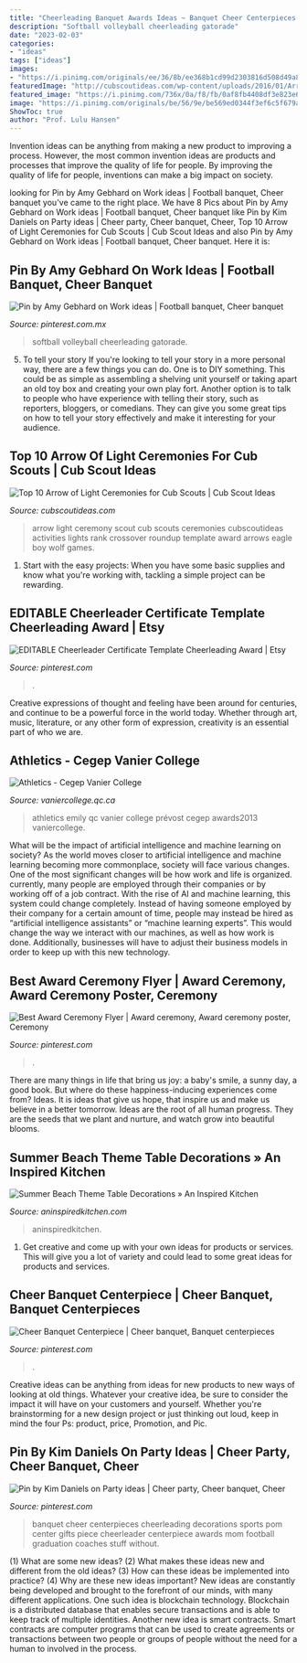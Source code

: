 ```yaml
---
title: "Cheerleading Banquet Awards Ideas ~ Banquet Cheer Centerpieces Cheerleading Decorations Sports Pom Center Gifts Piece Cheerleader Centerpiece Awards Mom Football Graduation Coaches Stuff Without"
description: "Softball volleyball cheerleading gatorade"
date: "2023-02-03"
categories:
- "ideas"
tags: ["ideas"]
images:
- "https://i.pinimg.com/originals/ee/36/8b/ee368b1cd99d2303816d508d49a8444c.jpg"
featuredImage: "http://cubscoutideas.com/wp-content/uploads/2016/01/Arrow-of-Light-Ceremonies-roundup-image.jpg"
featured_image: "https://i.pinimg.com/736x/0a/f8/fb/0af8fb4408df3e823e6f2b9a35d1effb--banquet-flyers.jpg"
image: "https://i.pinimg.com/originals/be/56/9e/be569ed0344f3ef6c5f679a91908e5c5.jpg"
ShowToc: true
author: "Prof. Lulu Hansen"
---
```



Invention ideas can be anything from making a new product to improving a process. However, the most common invention ideas are products and processes that improve the quality of life for people. By improving the quality of life for people, inventions can make a big impact on society.

	

		
looking for Pin by Amy Gebhard on Work ideas | Football banquet, Cheer banquet you've came to the right place. We have 8 Pics about Pin by Amy Gebhard on Work ideas | Football banquet, Cheer banquet like Pin by Kim Daniels on Party ideas | Cheer party, Cheer banquet, Cheer, Top 10 Arrow of Light Ceremonies for Cub Scouts | Cub Scout Ideas and also Pin by Amy Gebhard on Work ideas | Football banquet, Cheer banquet. Here it is:
		
    
## Pin By Amy Gebhard On Work Ideas | Football Banquet, Cheer Banquet

<img loading=lazy src="https://i.pinimg.com/originals/2a/c0/80/2ac0807ccf9703b0426f6ccad3498b65.jpg" onerror="this.onerror=null;this.src='https://tse3.mm.bing.net/th?id=OIP.W5CHemPaXZ7LmpCUGrm1lQHaJ6&amp;pid=15.1';" alt="Pin by Amy Gebhard on Work ideas | Football banquet, Cheer banquet">

_Source: pinterest.com.mx_

>softball volleyball cheerleading gatorade. 

	

5. To tell your story
If you're looking to tell your story in a more personal way, there are a few things you can do. One is to DIY something. This could be as simple as assembling a shelving unit yourself or taking apart an old toy box and creating your own play fort. Another option is to talk to people who have experience with telling their story, such as reporters, bloggers, or comedians. They can give you some great tips on how to tell your story effectively and make it interesting for your audience.

    
## Top 10 Arrow Of Light Ceremonies For Cub Scouts | Cub Scout Ideas

<img loading=lazy src="http://cubscoutideas.com/wp-content/uploads/2016/01/Arrow-of-Light-Ceremonies-roundup-image.jpg" onerror="this.onerror=null;this.src='https://tse4.mm.bing.net/th?id=OIP.nkctchvGMEWOrPtCFUmbHAHaHa&amp;pid=15.1';" alt="Top 10 Arrow of Light Ceremonies for Cub Scouts | Cub Scout Ideas">

_Source: cubscoutideas.com_

>arrow light ceremony scout cub scouts ceremonies cubscoutideas activities lights rank crossover roundup template award arrows eagle boy wolf games. 

	

1. Start with the easy projects: When you have some basic supplies and know what you're working with, tackling a simple project can be rewarding.

    
## EDITABLE Cheerleader Certificate Template Cheerleading Award | Etsy

<img loading=lazy src="https://i.pinimg.com/736x/56/86/be/5686be2adff88aec141389c191460e2f.jpg" onerror="this.onerror=null;this.src='https://tse2.mm.bing.net/th?id=OIP.CkiK_PW1vZWaFuHR9s1xOAHaHa&amp;pid=15.1';" alt="EDITABLE Cheerleader Certificate Template Cheerleading Award | Etsy">

_Source: pinterest.com_

>. 

	

Creative expressions of thought and feeling have been around for centuries, and continue to be a powerful force in the world today. Whether through art, music, literature, or any other form of expression, creativity is an essential part of who we are.

    
## Athletics - Cegep Vanier College

<img loading=lazy src="https://www.vaniercollege.qc.ca/athletics/awards2013/aa-emily-prevost.jpg" onerror="this.onerror=null;this.src='https://tse2.mm.bing.net/th?id=OIP.afjReRSPe3z6khIofg86XgHaJ4&amp;pid=15.1';" alt="Athletics - Cegep Vanier College">

_Source: vaniercollege.qc.ca_

>athletics emily qc vanier college prévost cegep awards2013 vaniercollege. 

	

What will be the impact of artificial intelligence and machine learning on society?
As the world moves closer to artificial intelligence and machine learning becoming more commonplace, society will face various changes. One of the most significant changes will be how work and life is organized. currently, many people are employed through their companies or by working off of a job contract. With the rise of AI and machine learning, this system could change completely. Instead of having someone employed by their company for a certain amount of time, people may instead be hired as “artificial intelligence assistants” or “machine learning experts”. This would change the way we interact with our machines, as well as how work is done. Additionally, businesses will have to adjust their business models in order to keep up with this new technology.

    
## Best Award Ceremony Flyer | Award Ceremony, Award Ceremony Poster, Ceremony

<img loading=lazy src="https://i.pinimg.com/736x/0a/f8/fb/0af8fb4408df3e823e6f2b9a35d1effb--banquet-flyers.jpg" onerror="this.onerror=null;this.src='https://tse1.mm.bing.net/th?id=OIP.nnXKhEWEIVZ-zIezi8N4PAHaJc&amp;pid=15.1';" alt="Best Award Ceremony Flyer | Award ceremony, Award ceremony poster, Ceremony">

_Source: pinterest.com_

>. 

	

There are many things in life that bring us joy: a baby's smile, a sunny day, a good book. But where do these happiness-inducing experiences come from? Ideas. It is ideas that give us hope, that inspire us and make us believe in a better tomorrow. Ideas are the root of all human progress. They are the seeds that we plant and nurture, and watch grow into beautiful blooms.

    
## Summer Beach Theme Table Decorations » An Inspired Kitchen

<img loading=lazy src="https://www.aninspiredkitchen.com/wp-content/uploads/2013/07/family-reunion-2013-0221-e1374466838447.jpg" onerror="this.onerror=null;this.src='https://tse4.mm.bing.net/th?id=OIP.XR2WR40B6b-tGRVRFZ-d8gHaJ4&amp;pid=15.1';" alt="Summer Beach Theme Table Decorations » An Inspired Kitchen">

_Source: aninspiredkitchen.com_

>aninspiredkitchen. 

	

1. Get creative and come up with your own ideas for products or services. This will give you a lot of variety and could lead to some great ideas for products and services.

    
## Cheer Banquet Centerpiece | Cheer Banquet, Banquet Centerpieces

<img loading=lazy src="https://i.pinimg.com/originals/ee/36/8b/ee368b1cd99d2303816d508d49a8444c.jpg" onerror="this.onerror=null;this.src='https://tse1.mm.bing.net/th?id=OIP.MOYVNU_5EojYXhN2HDrLhwHaJ4&amp;pid=15.1';" alt="Cheer Banquet Centerpiece | Cheer banquet, Banquet centerpieces">

_Source: pinterest.com_

>. 

	

Creative ideas can be anything from ideas for new products to new ways of looking at old things. Whatever your creative idea, be sure to consider the impact it will have on your customers and yourself. Whether you're brainstorming for a new design project or just thinking out loud, keep in mind the four Ps: product, price, Promotion, and Pic.

    
## Pin By Kim Daniels On Party Ideas | Cheer Party, Cheer Banquet, Cheer

<img loading=lazy src="https://i.pinimg.com/originals/be/56/9e/be569ed0344f3ef6c5f679a91908e5c5.jpg" onerror="this.onerror=null;this.src='https://tse2.mm.bing.net/th?id=OIP.ayG5Cbk-s4WUGoIZSUi03wHaJ4&amp;pid=15.1';" alt="Pin by Kim Daniels on Party ideas | Cheer party, Cheer banquet, Cheer">

_Source: pinterest.com_

>banquet cheer centerpieces cheerleading decorations sports pom center gifts piece cheerleader centerpiece awards mom football graduation coaches stuff without. 

	

(1) What are some new ideas? (2) What makes these ideas new and different from the old ideas? (3) How can these ideas be implemented into practice? (4) Why are these new ideas important?
New ideas are constantly being developed and brought to the forefront of our minds, with many different applications. One such idea is blockchain technology. Blockchain is a distributed database that enables secure transactions and is able to keep track of multiple identities. Another new idea is smart contracts. Smart contracts are computer programs that can be used to create agreements or transactions between two people or groups of people without the need for a human to involved in the process.

